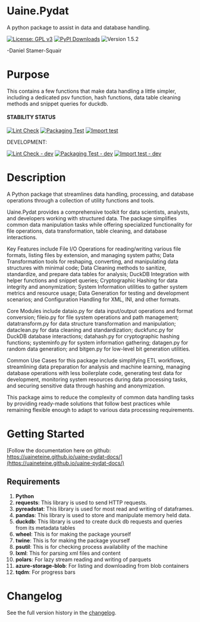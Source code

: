 # Uaine.Pydat

A python package to assist in data and database handling.

[![License: GPL v3](https://img.shields.io/badge/License-GPLv3-blue.svg)](https://www.gnu.org/licenses/gpl-3.0) [![PyPI Downloads](https://static.pepy.tech/badge/uainepydat)](https://pepy.tech/projects/uainepydat) ![Version 1.5.2](https://img.shields.io/badge/version-1.5.2-brightgreen)

-Daniel Stamer-Squair 

# Purpose

This contains a few functions that make data handling a little simpler, including a dedicated psv function, hash functions, data table cleaning methods and snippet queries for duckdb.

#### STABILITY STATUS 

[![Lint Check](https://github.com/uaineteine/duck_db_template/actions/workflows/lint_check.yaml/badge.svg)](https://github.com/uaineteine/duck_db_template/actions/workflows/lint_check.yaml) [![Packaging Test](https://github.com/uaineteine/uaine.pydat/actions/workflows/packaging_test.yml/badge.svg)](https://github.com/uaineteine/uaine.pydat/actions/workflows/packaging_test.yml) [![Import test](https://github.com/uaineteine/uaine.pydat/actions/workflows/import_package_test.yml/badge.svg)](https://github.com/uaineteine/uaine.pydat/actions/workflows/import_package_test.yml)

DEVELOPMENT:

[![Lint Check - dev](https://github.com/uaineteine/duck_db_template/actions/workflows/lint_check_dev.yaml/badge.svg)](https://github.com/uaineteine/duck_db_template/actions/workflows/lint_check_dev.yaml) [![Packaging Test - dev](https://github.com/uaineteine/uaine.pydat/actions/workflows/packaging_test_dev.yml/badge.svg)](https://github.com/uaineteine/uaine.pydat/actions/workflows/packaging_test_dev.yml) [![Import test - dev](https://github.com/uaineteine/uaine.pydat/actions/workflows/import_package_test_dev.yml/badge.svg)](https://github.com/uaineteine/uaine.pydat/actions/workflows/import_package_test_dev.yml)

# Description

A Python package that streamlines data handling, processing, and database operations through a collection of utility functions and tools.

Uaine.Pydat provides a comprehensive toolkit for data scientists, analysts, and developers working with structured data. The package simplifies common data manipulation tasks while offering specialized functionality for file operations, data transformation, table cleaning, and database interactions.

Key Features include File I/O Operations for reading/writing various file formats, listing files by extension, and managing system paths; Data Transformation tools for reshaping, converting, and manipulating data structures with minimal code; Data Cleaning methods to sanitize, standardize, and prepare data tables for analysis; DuckDB Integration with helper functions and snippet queries; Cryptographic Hashing for data integrity and anonymization; System Information utilities to gather system metrics and resource usage; Data Generation for testing and development scenarios; and Configuration Handling for XML, INI, and other formats.

Core Modules include dataio.py for data input/output operations and format conversion; fileio.py for file system operations and path management; datatransform.py for data structure transformation and manipulation; dataclean.py for data cleaning and standardization; duckfunc.py for DuckDB database interactions; datahash.py for cryptographic hashing functions; systeminfo.py for system information gathering; datagen.py for random data generation; and bitgen.py for low-level bit generation utilities.

Common Use Cases for this package include simplifying ETL workflows, streamlining data preparation for analysis and machine learning, managing database operations with less boilerplate code, generating test data for development, monitoring system resources during data processing tasks, and securing sensitive data through hashing and anonymization.

This package aims to reduce the complexity of common data handling tasks by providing ready-made solutions that follow best practices while remaining flexible enough to adapt to various data processing requirements. 

# Getting Started

[Follow the documentation here on github: https://uaineteine.github.io/uaine-pydat-docs/](https://uaineteine.github.io/uaine-pydat-docs/)

## Requirements

1. **Python**
2. **requests**: This library is used to send HTTP requests.
3. **pyreadstat**: This library is used for most read and writing of dataframes.
4. **pandas**: This library is used to store and manipulate memory held data.
5. **duckdb**: This library is used to create duck db requests and queries from its metadata tables
6. **wheel**: This is for making the package yourself
7. **twine**: This is for making the package yourself
8. **psutil**: This is for checking process availability of the machine
9. **lxml**: This for parsing xml files and content
10. **polars**: For lazy stream reading and writing of parquets
11. **azure-storage-blob**: For listing and downloading from blob containers
12. **tqdm**: For progress bars

# Changelog

See the full version history in the [changelog](meta/changelog.txt).
